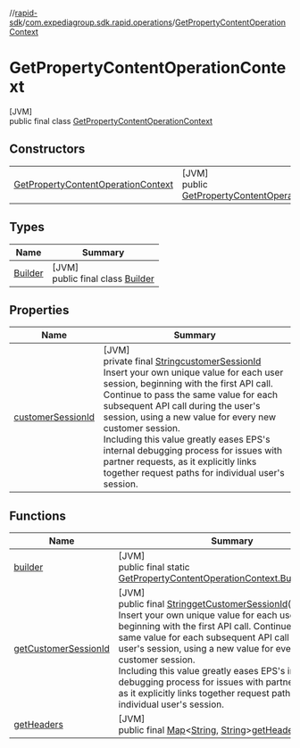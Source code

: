 //[rapid-sdk](../../../index.md)/[com.expediagroup.sdk.rapid.operations](../index.md)/[GetPropertyContentOperationContext](index.md)

# GetPropertyContentOperationContext

[JVM]\
public final class [GetPropertyContentOperationContext](index.md)

## Constructors

| | |
|---|---|
| [GetPropertyContentOperationContext](-get-property-content-operation-context.md) | [JVM]<br>public [GetPropertyContentOperationContext](index.md)[GetPropertyContentOperationContext](-get-property-content-operation-context.md)([String](https://docs.oracle.com/javase/8/docs/api/java/lang/String.html)customerSessionId) |

## Types

| Name | Summary |
|---|---|
| [Builder](-builder/index.md) | [JVM]<br>public final class [Builder](-builder/index.md) |

## Properties

| Name | Summary |
|---|---|
| [customerSessionId](index.md#-1870351748%2FProperties%2F700308213) | [JVM]<br>private final [String](https://docs.oracle.com/javase/8/docs/api/java/lang/String.html)[customerSessionId](index.md#-1870351748%2FProperties%2F700308213)<br>Insert your own unique value for each user session, beginning with the first API call. Continue to pass the same value for each subsequent API call during the user's session, using a new value for every new customer session.<br> Including this value greatly eases EPS's internal debugging process for issues with partner requests, as it explicitly links together request paths for individual user's session. |

## Functions

| Name | Summary |
|---|---|
| [builder](builder.md) | [JVM]<br>public final static [GetPropertyContentOperationContext.Builder](-builder/index.md)[builder](builder.md)() |
| [getCustomerSessionId](get-customer-session-id.md) | [JVM]<br>public final [String](https://docs.oracle.com/javase/8/docs/api/java/lang/String.html)[getCustomerSessionId](get-customer-session-id.md)()<br>Insert your own unique value for each user session, beginning with the first API call. Continue to pass the same value for each subsequent API call during the user's session, using a new value for every new customer session.<br> Including this value greatly eases EPS's internal debugging process for issues with partner requests, as it explicitly links together request paths for individual user's session. |
| [getHeaders](get-headers.md) | [JVM]<br>public final [Map](https://docs.oracle.com/javase/8/docs/api/java/util/Map.html)&lt;[String](https://docs.oracle.com/javase/8/docs/api/java/lang/String.html), [String](https://docs.oracle.com/javase/8/docs/api/java/lang/String.html)&gt;[getHeaders](get-headers.md)() |
